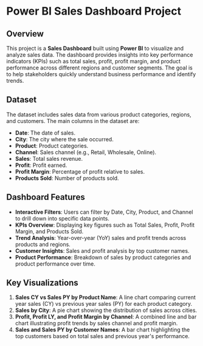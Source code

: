 # Power BI Sales Dashboard Project

## Overview
This project is a **Sales Dashboard** built using **Power BI** to visualize and analyze sales data. The dashboard provides insights into key performance indicators (KPIs) such as total sales, profit, profit margin, and product performance across different regions and customer segments. The goal is to help stakeholders quickly understand business performance and identify trends.


## Dataset
The dataset includes sales data from various product categories, regions, and customers. The main columns in the dataset are:
- **Date**: The date of sales.
- **City**: The city where the sale occurred.
- **Product**: Product categories.
- **Channel**: Sales channel (e.g., Retail, Wholesale, Online).
- **Sales**: Total sales revenue.
- **Profit**: Profit earned.
- **Profit Margin**: Percentage of profit relative to sales.
- **Products Sold**: Number of products sold.

## Dashboard Features
- **Interactive Filters**: Users can filter by Date, City, Product, and Channel to drill down into specific data points.
- **KPIs Overview**: Displaying key figures such as Total Sales, Profit, Profit Margin, and Products Sold.
- **Trend Analysis**: Year-over-year (YoY) sales and profit trends across products and regions.
- **Customer Insights**: Sales and profit analysis by top customer names.
- **Product Performance**: Breakdown of sales by product categories and product performance over time.

## Key Visualizations
1. **Sales CY vs Sales PY by Product Name**: A line chart comparing current year sales (CY) vs previous year sales (PY) for each product category.
2. **Sales by City**: A pie chart showing the distribution of sales across cities.
3. **Profit, Profit LY, and Profit Margin by Channel**: A combined line and bar chart illustrating profit trends by sales channel and profit margin.
4. **Sales and Sales PY by Customer Names**: A bar chart highlighting the top customers based on total sales and previous year's performance.
